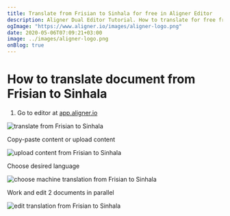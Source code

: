 ```yaml
---
title: Translate from Frisian to Sinhala for free in Aligner Editor
description: Aligner Dual Editor Tutorial. How to translate for free from Frisian to Sinhala. Aligner is multilingual document management platform. 
ogImage: "https://www.aligner.io/images/aligner-logo.png"
date: 2020-05-06T07:09:21+03:00
image: ../images/aligner-logo.png
onBlog: true
---
```


# How to translate document from Frisian to Sinhala

1. Go to editor at [app.aligner.io](https://app.aligner.io "Aligner App web page")

![translate from Frisian to Sinhala](../aligner-blank-editor.png "translate from Frisian to Sinhala")

Copy-paste content or upload content

![upload content from Frisian to Sinhala](../aligner-uploaded-document.png "upload content from Frisian to Sinhala")

Choose desired language

![choose machine translation from Frisian to Sinhala](../aligner-language-dropdown.png "choose machine translation from Frisian to Sinhala")

Work and edit 2 documents in parallel

![edit translation from Frisian to Sinhala](../aligner-double-sitded-editor.png "edit translation from Frisian to Sinhala")

